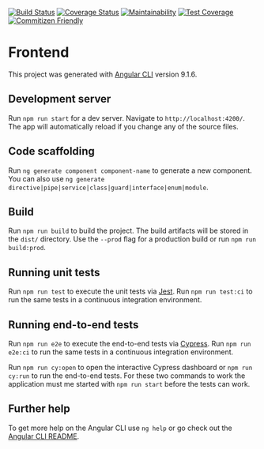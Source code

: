 [![Build Status](https://travis-ci.org/marcobuschini/angular-9-dev-ops-starter.svg?branch=master)](https://travis-ci.org/marcobuschini/angular-9-dev-ops-starter)
[![Coverage Status](https://coveralls.io/repos/github/marcobuschini/angular-9-dev-ops-starter/badge.svg)](https://coveralls.io/github/marcobuschini/angular-9-dev-ops-starter)
[![Maintainability](https://api.codeclimate.com/v1/badges/4b96bc259d02ed579782/maintainability)](https://codeclimate.com/github/marcobuschini/angular-9-dev-ops-starter/maintainability)
[![Test Coverage](https://api.codeclimate.com/v1/badges/4b96bc259d02ed579782/test_coverage)](https://codeclimate.com/github/marcobuschini/angular-9-dev-ops-starter/test_coverage)
[![Commitizen Friendly](https://img.shields.io/badge/commitizen-friendly-brightgreen)](http://commitizen.github.io/cz-cli/)

# Frontend

This project was generated with [Angular CLI](https://github.com/angular/angular-cli) version 9.1.6.

## Development server

Run `npm run start` for a dev server. Navigate to `http://localhost:4200/`. The app will automatically reload if you change any of the source files.

## Code scaffolding

Run `ng generate component component-name` to generate a new component. You can also use `ng generate directive|pipe|service|class|guard|interface|enum|module`.

## Build

Run `npm run build` to build the project. The build artifacts will be stored in the `dist/` directory. Use the `--prod` flag for a production build or run `npm run build:prod`.

## Running unit tests

Run `npm run test` to execute the unit tests via [Jest](https://jestjs.io/). Run `npm run test:ci` to run the same tests in a continuous integration environment.

## Running end-to-end tests

Run `npm run e2e` to execute the end-to-end tests via [Cypress](https://www.cypress.io/). Run `npm run e2e:ci` to run the same tests in a continuous integration environment.

Run `npm run cy:open` to open the interactive Cypress dashboard or `npm run cy:run` to run the end-to-end tests. For these two commands to work the application must me started with `npm run start` before the tests can work.

## Further help

To get more help on the Angular CLI use `ng help` or go check out the [Angular CLI README](https://github.com/angular/angular-cli/blob/master/README.md).
